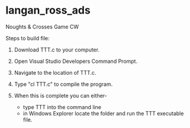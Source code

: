 # langan_ross_ads
Noughts &amp; Crosses Game CW

Steps to build file:

1. Download TTT.c to your computer.

2. Open Visual Studio Developers Command Prompt.

3. Navigate to the location of TTT.c.

4. Type "cl TTT.c" to compile the program.

5. When this is complete you can either-
      - type TTT into the command line
      - in Windows Explorer locate the folder and run the TTT executable file.
